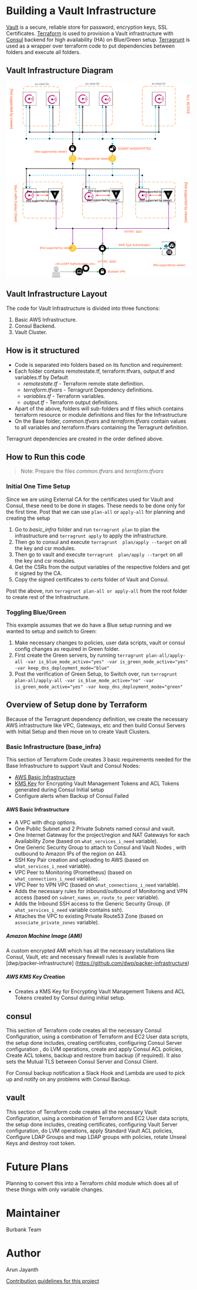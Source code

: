 # Building a Vault Infrastructure
[Vault](https://www.hashicorp.com/products/vault/) is a secure, reliable store for password, encryption keys, SSL Certificates.
[Terraform](https://www.hashicorp.com/products/terraform/) is used to provision a Vault infrastructure with [Consul](https://www.hashicorp.com/products/consul/) backend for high availability (HA) on Blue/Green setup. [Terragrunt](https://github.com/gruntwork-io/terragrunt) is used as a wrapper over terraform code to put dependencies between folders and execute all folders.

## Vault Infrastructure Diagram

![Vault Infrastructure](./vault-infrastructure.svg)

## Vault Infrastructure Layout
The code for Vault Infrastructure is divided into three functions:
1. Basic AWS Infrastructure.
2. Consul Backend.
3. Vault Cluster.

## How is it structured
* Code is separated into folders based on its function and requirement:
* Each folder contains remotestate.tf, terraform.tfvars, output.tf and variables.tf by Default
    * *remotestate.tf* - Terraform remote state definition.
    * *terraform.tfvars* - Terragrunt Dependency definitions.
    * *variables.tf* - Terraform variables.
    * *output.tf* - Terraform output definitions.
* Apart of the above, folders will sub-folders and tf files which contains terraform resource or module definitions and files for the Infrastructure
* On the Base folder, *common.tfvars* and *terraform.tfvars* contain values to all variables and terraform.tfvars containing the Terragrunt definition.

Terragrunt dependencies are created in the order defined above.

## How to Run this code

> Note: Prepare the files *common.tfvars* and *terraform.tfvars*

### Initial One Time Setup
Since we are using External CA for the certificates used for Vault and Consul, these need to be done in stages. These needs to be done only for the first time. Post that we can use `plan-all` or `apply-all` for planning and creating the setup

1. Go to *basic_infra* folder and run `terragrunt plan` to plan the infrastructure and `terragrunt apply` to apply the infrastructure.
2. Then go to consul and execute `terragrunt  plan/apply --target` on all the key and csr modules.
3. Then go to vault and execute `terragrunt  plan/apply --target` on all the key and csr modules.
4. Get the CSRs from the output variables of the respective folders and get it signed by the CA.
5. Copy the signed certificates to *certs* folder of Vault and Consul.

Post the above, run `terragrunt plan-all or apply-all` from the root folder to create rest of the Infrastructure.

### Toggling Blue/Green
This example assumes that we do have a Blue setup running and we wanted to setup and switch to Green:

1. Make necessary changes to policies, user data scripts, vault or consul config changes as required in Green folder.
2. First create the Green servers, by running `terragrunt plan-all/apply-all -var is_blue_mode_active="yes" -var is_green_mode_active="yes" -var keep_dns_deployment_mode="blue"`
3. Post the verification of Green Setup, to Switch over, run
`terragrunt plan-all/apply-all -var is_blue_mode_active="no" -var is_green_mode_active="yes" -var keep_dns_deployment_mode="green"`


## Overview of Setup done by Terraform
Because of the Terragrunt dependency definition, we create the necessary AWS infrastructure like VPC, Gateways, etc and then build Consul Servers with Initial Setup and then move on to create Vault Clusters.


### Basic Infrastructure (base_infra)
This section of Terraform Code creates 3 basic requirements needed for the Base Infrastructure to support Vault and Consul Nodes:

* [AWS Basic Infrastructure](#AWSBasicInfrastructure)
* [KMS Key](#KMSKeyCreation) for Encrypting Vault Management Tokens and ACL Tokens generated during Consul Initial setup
* Configure alerts when Backup of Consul Failed

#### AWS Basic Infrastructure<a name="AWSBasicInfrastructure"></a>
* A VPC with dhcp options.
* One Public Subnet and 2 Private Subnets named consul and vault.
* One Internet Gateway for the project/region and NAT Gateways for each Availability Zone (based on `what_services_i_need` variable).
* One Generic Security Group to attach to Consul and Vault Nodes , with outbound to Amazon IPs of the region on 443.
* SSH Key Pair creation and uploading to AWS (based on `what_services_i_need` variable).
* VPC Peer to Monitoring (Prometheus) (based on `what_connections_i_need` variable).
* VPC Peer to VPN VPC (based on `what_connections_i_need` variable).
* Adds the necessary rules for inbound/outbound of Monitoring and VPN access (based on `subnet_names_on_route_to_peer` variable).
* Adds the Inbound SSH access to the Generic Security Group. (if `what_services_i_need` variable contains ssh).
* Attaches the VPC to existing Private Route53 Zone (based on `associate_private_zones` variable).

##### Amazon Machine Image (AMI)
A custom encrypted AMI which has all the necessary installations like Consul, Vault, etc and necessary firewall rules is available from [dwp/packer-infrastructure] (https://github.com/dwp/packer-infrastructure)

##### AWS KMS Key Creation<a name="KMSKeyCreation"></a>
* Creates a KMS Key for Encrypting Vault Management Tokens and ACL Tokens created by Consul during initial setup.

## consul
This section of Terraform code creates all the necessary Consul Configuration, using a combination of Terraform and EC2 User data scripts, the setup done includes, creating certificates, configuring Consul Server configuration , do LVM operations, create and apply Consul ACL policies, Create ACL tokens, backup and restore from backup (if required). It also sets the Mutual TLS between Consul Server and Consul Client.

For Consul backup notification a Slack Hook and Lambda are used to pick up and notify on any problems with Consul Backup.

## vault
This section of Terraform code creates all the necessary Vault Configuration, using a combination of Terraform and EC2 User data scripts, the setup done includes, creating certificates, configuring Vault Server configuration, do LVM operations, apply Standard Vault ACL policies, Configure LDAP Groups and map LDAP groups with policies, rotate Unseal Keys and destroy root token.

# Future Plans
Planning to convert this into a Terraform child module which does all of these things with only variable changes.

# Maintainer
Burbank Team

# Author
Arun Jayanth

[Contribution guidelines for this project](./CONTRIBUTING.md)
